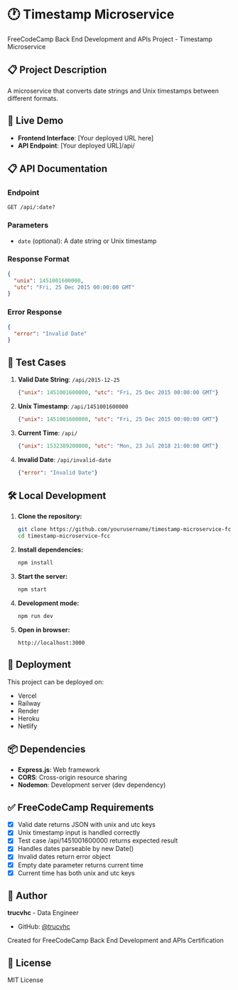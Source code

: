 # 🕐 Timestamp Microservice

FreeCodeCamp Back End Development and APIs Project - Timestamp Microservice

## 📋 Project Description

A microservice that converts date strings and Unix timestamps between different formats.

## 🚀 Live Demo

- **Frontend Interface**: [Your deployed URL here]
- **API Endpoint**: [Your deployed URL]/api/

## 📋 API Documentation

### Endpoint
```
GET /api/:date?
```

### Parameters
- `date` (optional): A date string or Unix timestamp

### Response Format
```json
{
  "unix": 1451001600000,
  "utc": "Fri, 25 Dec 2015 00:00:00 GMT"
}
```

### Error Response
```json
{
  "error": "Invalid Date"
}
```

## 🧪 Test Cases

1. **Valid Date String**: `/api/2015-12-25`
   ```json
   {"unix": 1451001600000, "utc": "Fri, 25 Dec 2015 00:00:00 GMT"}
   ```

2. **Unix Timestamp**: `/api/1451001600000`
   ```json
   {"unix": 1451001600000, "utc": "Fri, 25 Dec 2015 00:00:00 GMT"}
   ```

3. **Current Time**: `/api/`
   ```json
   {"unix": 1532389200000, "utc": "Mon, 23 Jul 2018 21:00:00 GMT"}
   ```

4. **Invalid Date**: `/api/invalid-date`
   ```json
   {"error": "Invalid Date"}
   ```

## 🛠️ Local Development

1. **Clone the repository:**
   ```bash
   git clone https://github.com/yourusername/timestamp-microservice-fcc.git
   cd timestamp-microservice-fcc
   ```

2. **Install dependencies:**
   ```bash
   npm install
   ```

3. **Start the server:**
   ```bash
   npm start
   ```

4. **Development mode:**
   ```bash
   npm run dev
   ```

5. **Open in browser:**
   ```
   http://localhost:3000
   ```

## 🚀 Deployment

This project can be deployed on:
- Vercel
- Railway
- Render
- Heroku
- Netlify

## 📦 Dependencies

- **Express.js**: Web framework
- **CORS**: Cross-origin resource sharing
- **Nodemon**: Development server (dev dependency)

## ✅ FreeCodeCamp Requirements

- [x] Valid date returns JSON with unix and utc keys
- [x] Unix timestamp input is handled correctly
- [x] Test case /api/1451001600000 returns expected result
- [x] Handles dates parseable by new Date()
- [x] Invalid dates return error object
- [x] Empty date parameter returns current time
- [x] Current time has both unix and utc keys

## 📝 Author

**trucvhc** - Data Engineer  
- GitHub: [@trucvhc](https://github.com/trucvhc)

Created for FreeCodeCamp Back End Development and APIs Certification

## 📄 License

MIT License
